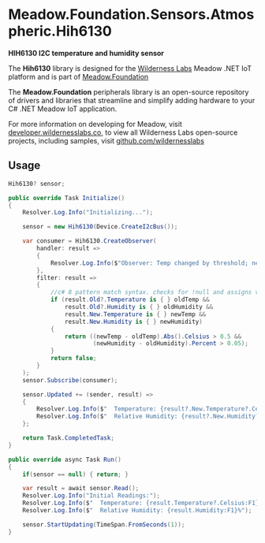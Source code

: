 # Meadow.Foundation.Sensors.Atmospheric.Hih6130

**HIH6130 I2C temperature and humidity sensor**

The **Hih6130** library is designed for the [Wilderness Labs](www.wildernesslabs.co) Meadow .NET IoT platform and is part of [Meadow.Foundation](https://developer.wildernesslabs.co/Meadow/Meadow.Foundation/)

The **Meadow.Foundation** peripherals library is an open-source repository of drivers and libraries that streamline and simplify adding hardware to your C# .NET Meadow IoT application.

For more information on developing for Meadow, visit [developer.wildernesslabs.co](http://developer.wildernesslabs.co/), to view all Wilderness Labs open-source projects, including samples, visit [github.com/wildernesslabs](https://github.com/wildernesslabs/)

## Usage

```csharp
Hih6130? sensor;

public override Task Initialize()
{
    Resolver.Log.Info("Initializing...");

    sensor = new Hih6130(Device.CreateI2cBus());

    var consumer = Hih6130.CreateObserver(
        handler: result =>
        {
            Resolver.Log.Info($"Observer: Temp changed by threshold; new temp: {result.New.Temperature?.Celsius:N2}C, old: {result.Old?.Temperature?.Celsius:N2}C");
        },
        filter: result =>
        {
            //c# 8 pattern match syntax. checks for !null and assigns var.
            if (result.Old?.Temperature is { } oldTemp &&
                result.Old?.Humidity is { } oldHumidity &&
                result.New.Temperature is { } newTemp &&
                result.New.Humidity is { } newHumidity)
            {
                return ((newTemp - oldTemp).Abs().Celsius > 0.5 &&
                        (newHumidity - oldHumidity).Percent > 0.05);
            }
            return false;
        }
    );
    sensor.Subscribe(consumer);

    sensor.Updated += (sender, result) =>
    {
        Resolver.Log.Info($"  Temperature: {result?.New.Temperature?.Celsius:F1}°C");
        Resolver.Log.Info($"  Relative Humidity: {result?.New.Humidity?.Percent:F1}%");
    };

    return Task.CompletedTask;
}

public override async Task Run()
{
    if(sensor == null) { return; }

    var result = await sensor.Read();
    Resolver.Log.Info("Initial Readings:");
    Resolver.Log.Info($"  Temperature: {result.Temperature?.Celsius:F1}°C");
    Resolver.Log.Info($"  Relative Humidity: {result.Humidity:F1}%");

    sensor.StartUpdating(TimeSpan.FromSeconds(1));
}

```
